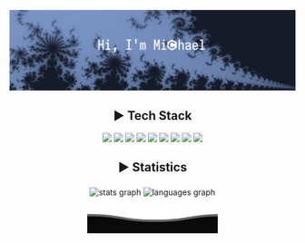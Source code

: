 <div align="center">

<p align="center">
  <img src="https://github.com/MykleR/MykleR/blob/main/mandelbrot_gap_blue.png" width=750/>
</p>

## ► Tech Stack

<!---
[![Tech Stack](https://skillicons.dev/icons?i=git,linux,arch,debian,bash,vim,neovim,c,cpp,cs,unity&perline=11&theme=dark)](https://skillicons.dev)

[![Tech Stack](https://skillicons.dev/icons?i=js,ts,html,css,java,py&perline=9&theme=dark)](https://skillicons.dev)
--->

![](https://img.shields.io/badge/Linux-informational?style=for-the-badge&logo=linux&labelColor=181818&logoColor=white&color=2b3549)
![](https://img.shields.io/badge/Git-informational?style=for-the-badge&logo=git&labelColor=181818&logoColor=white&color=2b3549)
![](https://img.shields.io/badge/Neovim-informational?style=for-the-badge&logo=neovim&labelColor=181818&logoColor=white&color=2b3549)
![](https://img.shields.io/badge/Unity-informational?style=for-the-badge&logo=unity&labelColor=181818&logoColor=white&color=2b3549)
![](https://img.shields.io/badge/C-informational?style=for-the-badge&logo=c&labelColor=181818&logoColor=white&color=2b3549)
![](https://img.shields.io/badge/C++-informational?style=for-the-badge&logo=cplusplus&labelColor=181818&logoColor=white&color=2b3549)
![](https://img.shields.io/badge/C%23-informational?style=for-the-badge&logo=.net&labelColor=181818&logoColor=white&color=2b3549)
![](https://img.shields.io/badge/Python-informational?style=for-the-badge&logo=python&labelColor=181818&logoColor=white&color=2b3549)
![](https://img.shields.io/badge/Java-informational?style=for-the-badge&logo=openjdk&labelColor=181818&logoColor=white&color=2b3549)

## ► Statistics
<!---
<a href="https://github.com/oakoudad/badge42">
  <img src="https://badge.mediaplus.ma/darkblue/mrouves?1337Badge=off&UM6P=off" alt="mrouves's 42 stats" />
</a>
--->

###

<div align="center">
  <img src="https://github-readme-stats.vercel.app/api?username=MykleR&hide_title=false&hide_rank=false&show_icons=true&include_all_commits=true&count_private=true&disable_animations=false&theme=dark&bg_color=30,090a0c,303b51&title_color=fff&text_color=fff&locale=en&hide_border=false&order=1" height="150" alt="stats graph"  />
  <img src="https://github-readme-stats.vercel.app/api/top-langs?username=MykleR&locale=en&hide_title=false&layout=compact&card_width=320&langs_count=5&theme=dark&bg_color=30,090a0c,303b51&title_color=fff&text_color=fff&hide_border=false&order=2" height="150" alt="languages graph"  />
</div>

<p align="center">
  <img src="https://github.com/MykleR/MykleR/blob/main/Bottom.svg"/>
</p>

###
